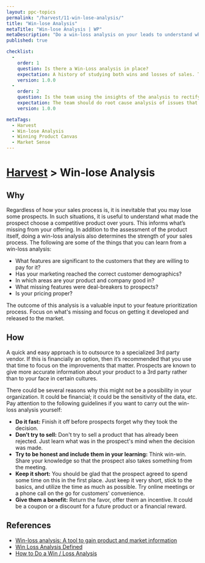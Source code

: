 ```yaml
---
layout: ppc-topics 
permalink: "/harvest/11-win-lose-analysis/"
title: "Win-lose Analysis"
metaTitle: "Win-lose Analysis | WP"
metaDescription: "Do a win-loss analysis on your leads to understand why you lost and what the strong points in your application are. Analyze these results with different demographics in mind."
published: true

checklist: 
  -
    order: 1
    question: Is there a Win-Loss analysis in place?
    expectation: A history of studying both wins and losses of sales. There should be records to prove that customer opinion of the product is collected.
    version: 1.0.0
  -
    order: 2
    question: Is the team using the insights of the analysis to rectify the mistakes?
    expectation: The team should do root cause analysis of issues that were pointed out by the customers. There should be a process to make this as a input to the future product road-map.
    version: 1.0.0

metaTags:
  - Harvest
  - Win-lose Analysis
  - Winning Product Canvas
  - Market Sense
---
```

# [Harvest](../) > Win-lose Analysis

## Why

Regardless of how your sales process is, it is inevitable that you may lose some prospects. In such situations, it is useful to understand what made the prospect choose a competitive product over yours. This informs what’s missing from your offering. In addition to the assessment of the product itself, doing a win-loss analysis also determines the strength of your sales process. The following are some of the things that you can learn from a win-loss analysis:

- What features are significant to the customers that they are willing to pay for it?
- Has your marketing reached the correct customer demographics?
- In which areas are your product and company good in?
- What missing features were deal-breakers to prospects?
- Is your pricing proper?

The outcome of this analysis is a valuable input to your feature prioritization process. Focus on what's missing and focus on getting it developed and released to the market.

## How

A quick and easy approach is to outsource to a specialized 3rd party vendor. If this is financially an option, then it’s recommended that you use that time to focus on the improvements that matter. Prospects are known to give more accurate information about your product to a 3rd party rather than to your face in certain cultures.

There could be several reasons why this might not be a possibility in your organization. It could be financial; it could be the sensitivity of the data, etc. Pay attention to the following guidelines if you want to carry out the win-loss analysis yourself:

- **Do it fast:** Finish it off before prospects forget why they took the decision.
- **Don’t try to sell:** Don't try to sell a product that has already been rejected. Just learn what was in the prospect's mind when the decision was made.
- **Try to be honest and include them in your learning:** Think win-win. Share your knowledge so that the prospect also takes something from the meeting.
- **Keep it short:** You should be glad that the prospect agreed to spend some time on this in the first place. Just keep it very short, stick to the basics, and utilize the time as much as possible. Try online meetings or a phone call on the go for customers' convenience.
- **Give them a benefit:** Return the favor, offer them an incentive. It could be a coupon or a discount for a future product or a financial reward.


## References

- [Win-loss analysis: A tool to gain product and market information](https://learn.marsdd.com/article/win-loss-analysis/)
- [Win Loss Analysis Defined](https://theanovagroup.com/win-loss-analysis-services/win-loss-analysis/win-loss-analysis-defined)
- [How to Do a Win / Loss Analysis](https://www.crayon.co/blog/how-to-do-win-loss-analysis-examples-resources)

